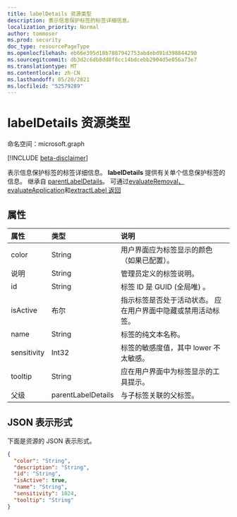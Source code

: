 ```yaml
---
title: labelDetails 资源类型
description: 表示信息保护标签的标签详细信息。
localization_priority: Normal
author: tommoser
ms.prod: security
doc_type: resourcePageType
ms.openlocfilehash: eb66e395d18b7887942753abdebd91d398844290
ms.sourcegitcommit: db3d2c6db8dd8f8cc14bdcebb2904d5e056a73e7
ms.translationtype: MT
ms.contentlocale: zh-CN
ms.lasthandoff: 05/20/2021
ms.locfileid: "52579289"
---
```

# <a name="labeldetails-resource-type"></a>labelDetails 资源类型

命名空间：microsoft.graph

[!INCLUDE [beta-disclaimer](../../includes/beta-disclaimer.md)]

表示信息保护标签的标签详细信息。 **labelDetails** 提供有关单个信息保护标签的信息。 继承自 [parentLabelDetails](parentlabeldetails.md)。 可通过[evaluateRemoval、evaluateApplication](../api/informationprotectionlabel-evaluateremoval.md)和[extractLabel 返回](../api/informationprotectionlabel-extractLabel.md)[](../api/informationprotectionlabel-evaluateapplication.md)

## <a name="properties"></a>属性

| 属性    | 类型                                         | 说明                                                                                                  |
| :---------- | :------------------------------------------- | :----------------------------------------------------------------------------------------------------------- |
| color       | String                                       | 用户界面应为标签显示的颜色（如果已配置）。                               |
| 说明 | String                                       | 管理员定义的标签说明。                                                                 |
| id          | String                                       | 标签 ID 是 GUID (全局唯) 。                                                         |
| isActive    | 布尔                                      | 指示标签是否处于活动状态。 应在用户界面中隐藏或禁用活动标签。 |
| name        | String                                       | 标签的纯文本名称。                                                                             |
| sensitivity | Int32                                        | 标签的敏感度值，其中 lower 不太敏感。                                           |
| tooltip     | String                                       | 应在用户界面中为标签显示的工具提示。                                      |
| 父级      | parentLabelDetails | 与子标签关联的父标签。                                                              |

## <a name="json-representation"></a>JSON 表示形式

下面是资源的 JSON 表示形式。

<!-- {
  "blockType": "resource",
  "optionalProperties": [

  ],
  "@odata.type": "microsoft.graph.labelDetails",
  "baseType": null
}-->

```json
{
  "color": "String",
  "description": "String",
  "id": "String",
  "isActive": true,
  "name": "String",
  "sensitivity": 1024,
  "tooltip": "String"
}
```

<!-- uuid: 16cd6b66-4b1a-43a1-adaf-3a886856ed98
2019-02-04 14:57:30 UTC -->
<!-- {
  "type": "#page.annotation",
  "description": "labelDetails resource",
  "keywords": "",
  "section": "documentation",
  "tocPath": ""
}-->


